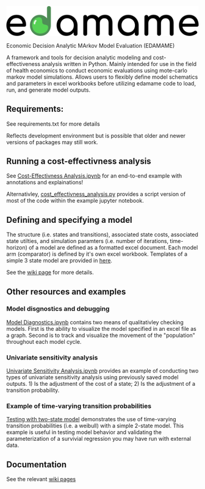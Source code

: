 [![edamame](https://github.com/BrandonCChan/edamame/blob/master/img/edamame.png)](https://github.com/BrandonCChan/edamame)


Economic Decision Analytic MArkov Model Evaluation (EDAMAME)

A framework and tools for decision analytic modeling and cost-effectiveness analysis written in Python. Mainly intended for use in the field of health economics to conduct economic evaluations using mote-carlo markov model simulations. Allows users to flexibly define model schematics and parameters in excel workbooks before utilizing edamame code to load, run, and generate model outputs.

## Requirements:
See requirements.txt for more details

Reflects development environment but is possible that older and newer versions of packages may still work.

## Running a cost-effectivness analysis
See [Cost-Effectivness Analysis.ipynb](https://github.com/BrandonCChan/edamame/blob/master/notebooks/Cost-Effectiveness%20Analysis.ipynb) for an end-to-end example with annotations and explainations!

Alternativley, [cost_effectivness_analysis.py](https://github.com/BrandonCChan/edamame/blob/master/examples/cost_effectivness_analysis.py) provides a script version of most of the code within the example jupyter notebook.

## Defining and specifying a model
The structure (i.e. states and transitions), associated state costs, associated state utilties, and simulation paramters (i.e. number of iterations, time-horizon) of a model are defined as a formatted excel document. Each model arm (comparator) is defined by it's own excel workbook. Templates of a simple 3 state model are provided in [here](https://github.com/BrandonCChan/edamame/tree/master/model_specifications).

See the [wiki page](https://github.com/BrandonCChan/edamame/wiki/Model-Specification) for more details.

## Other resources and examples

### Model disgnostics and debugging
[Model Diagnostics.ipynb](https://github.com/BrandonCChan/edamame/blob/master/notebooks/Model%20Diagnostics.ipynb) contains two means of qualitativley checking models. First is the ability to visualize the model specified in an excel file as a graph. Second is to track and visualize the movement of the "population" throughout each model cycle.

### Univariate sensitivity analysis
[Univariate Sensitivity Analysis.ipynb](https://github.com/BrandonCChan/edamame/blob/master/notebooks/Univariate%20Sensitivity%20Analysis.ipynb) provides an example of conducting two types of univariate sensitivity analysis using previously saved model outputs. 1) Is the adjustment of the cost of a state; 2) Is the adjustment of a transition probability.

### Example of time-varying transition probabilities
[Testing with two-state model](https://github.com/BrandonCChan/edamame/blob/master/notebooks/Testing%20with%20two-state%20model.ipynb) demonstrates the use of time-varying transition probabilities (i.e. a weibull) with a simple 2-state model. This example is useful in testing model behavior and validating the parameterization of a survivial regression you may have run with external data. 

## Documentation
See the relevant [wiki pages](https://github.com/BrandonCChan/edamame/wiki/Technical-Documentation)
